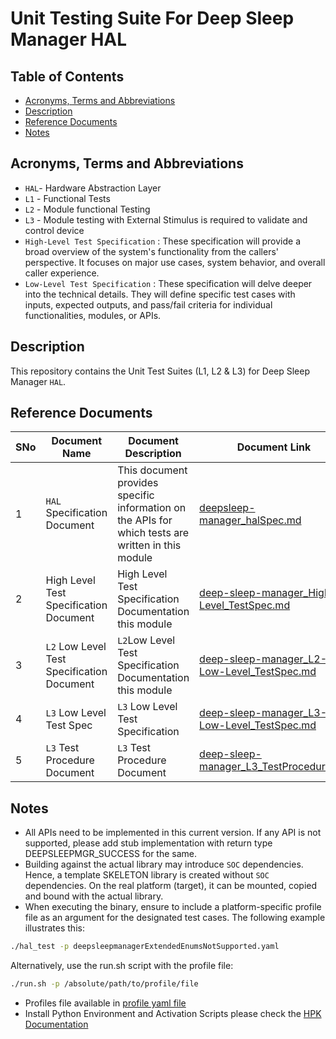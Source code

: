 # Unit Testing Suite For Deep Sleep Manager HAL

## Table of Contents

- [Acronyms, Terms and Abbreviations](#acronyms-terms-and-abbreviations)
- [Description](#description)
- [Reference Documents](#reference-documents)
- [Notes](#notes)

## Acronyms, Terms and Abbreviations

- `HAL`- Hardware Abstraction Layer
- `L1` - Functional Tests
- `L2` - Module functional Testing
- `L3` - Module testing with External Stimulus is required to validate and control device
- `High-Level Test Specification` : These specification will provide a broad overview of the system's functionality from the callers' perspective. It focuses on major use cases, system behavior, and overall caller experience.
- `Low-Level Test Specification` : These specification will delve deeper into the technical details. They will define specific test cases with inputs, expected outputs, and pass/fail criteria for individual functionalities, modules, or APIs.

## Description

This repository contains the Unit Test Suites (L1, L2 & L3) for Deep Sleep Manager `HAL`.

## Reference Documents

|SNo|Document Name|Document Description|Document Link|
|---|-------------|--------------------|-------------|
|1|`HAL` Specification Document|This document provides specific information on the APIs for which tests are written in this module|[deepsleep-manager_halSpec.md](https://github.com/rdkcentral/rdk-halif-deepsleep_manager/blob/main/docs/pages/deepsleep-manager_halSpec.md)|
|2|High Level Test Specification Document|High Level Test Specification Documentation this module|[deep-sleep-manager_High-Level_TestSpec.md](docs/pages/deep-sleep-manager_High-Level_TestSpec.md)|
|3|`L2` Low Level Test Specification Document|`L2`Low Level Test Specification Documentation this module|[deep-sleep-manager_L2-Low-Level_TestSpec.md](docs/pages/deep-sleep-manager_L2-Low-Level_TestSpec.md)|
|4|`L3` Low Level Test Spec|`L3` Low Level Test Specification|[deep-sleep-manager_L3-Low-Level_TestSpec.md](docs/pages/deep-sleep-manager_L3-Low-Level_TestSpec.md)|
|5|`L3` Test Procedure Document|`L3` Test Procedure Document|[deep-sleep-manager_L3_TestProcedure.md](docs/pages/deep-sleep-manager_L3_TestProcedure.md)|

## Notes

- All APIs need to be implemented in this current version. If any API is not supported, please add stub implementation with return type DEEPSLEEPMGR_SUCCESS for the same.
- Building against the actual library may introduce `SOC` dependencies. Hence, a template SKELETON library is created without `SOC` dependencies. On the real platform (target), it can be mounted, copied and bound with the actual library.
- When executing the binary, ensure to include a platform-specific profile file as an argument for the designated test cases. The following example illustrates this:

```bash
./hal_test -p deepsleepmanagerExtendedEnumsNotSupported.yaml
 ```

Alternatively, use the run.sh script with the profile file:

```bash
./run.sh -p /absolute/path/to/profile/file
 ```

- Profiles file available in [profile yaml file](./profiles/)
- Install Python Environment and Activation Scripts please check the [HPK Documentation](https://github.com/rdkcentral/rdk-hpk-documentation/blob/main/README.md)
